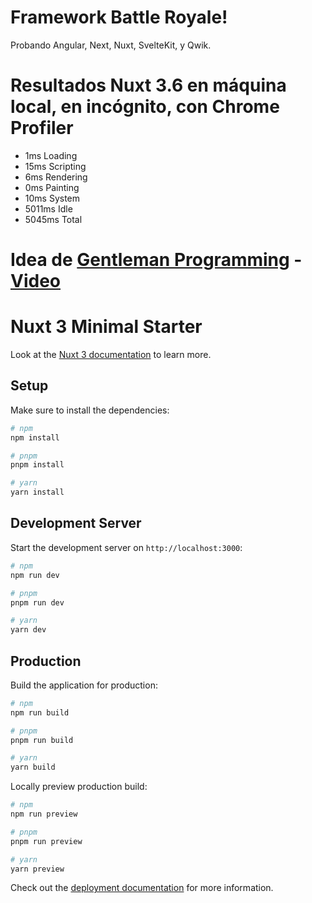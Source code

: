 # Framework Battle Royale!

Probando Angular, Next, Nuxt, SvelteKit, y Qwik.

# Resultados Nuxt 3.6 en máquina local, en incógnito, con Chrome Profiler

- 1ms Loading
- 15ms Scripting
- 6ms Rendering
- 0ms Painting
- 10ms System
- 5011ms Idle
- 5045ms Total

# Idea de [Gentleman Programming](https://github.com/Gentleman-Programming) - [Video](https://www.youtube.com/watch?v=Fuepq6BgUzs)

# Nuxt 3 Minimal Starter

Look at the [Nuxt 3 documentation](https://nuxt.com/docs/getting-started/introduction) to learn more.

## Setup

Make sure to install the dependencies:

```bash
# npm
npm install

# pnpm
pnpm install

# yarn
yarn install
```

## Development Server

Start the development server on `http://localhost:3000`:

```bash
# npm
npm run dev

# pnpm
pnpm run dev

# yarn
yarn dev
```

## Production

Build the application for production:

```bash
# npm
npm run build

# pnpm
pnpm run build

# yarn
yarn build
```

Locally preview production build:

```bash
# npm
npm run preview

# pnpm
pnpm run preview

# yarn
yarn preview
```

Check out the [deployment documentation](https://nuxt.com/docs/getting-started/deployment) for more information.
